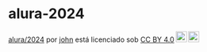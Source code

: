 # alura-2024

<p xmlns:cc="http://creativecommons.org/ns#" xmlns:dct="http://purl.org/dc/terms/"><a property="dct:title" rel="cc :attributionURL" href="https://patolino3a2024.github.io/alura-2024/">alura/2024</a> por <a rel="cc:attributionURL dct:creator" property="cc:attributionName" href ="https://github.com/patolino3A2024/alura-2024">john</a> está licenciado sob <a href="https://creativecommons.org/licenses/by/4.0/?ref=chooser-v1 " target="_blank" rel="license noopener noreferrer" style="display:inline-block;">CC BY 4.0<img style="height:22px!important;margin-left:3px;vertical-align:text- fundo;" src="https://mirrors.creativecommons.org/presskit/icons/cc.svg?ref=chooser-v1" alt=""><img style="height:22px!important;margin-left:3px;vertical -align:texto inferior;" src="https://mirrors.creativecommons.org/presskit/icons/by.svg?ref=chooser-v1" alt=""></a></p>
